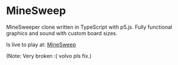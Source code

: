 
# MineSweep

MineSweeper clone written in TypeScript with p5.js. Fully functional graphics and sound with custom board sizes.

Is live to play at: [MineSweep](http://portalsam.net/index.php/games/minesweep/)

(Note: Very broken :( volvo pls fix.)
